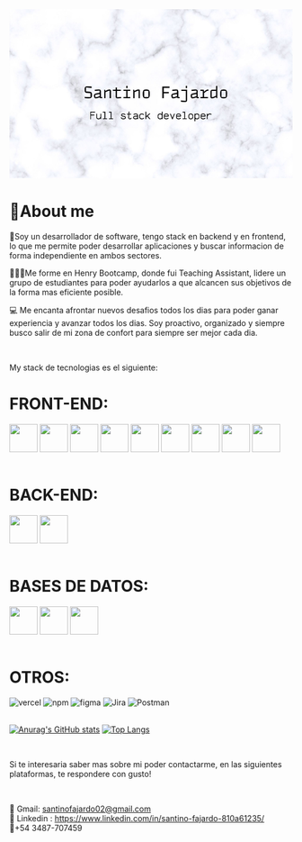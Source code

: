 <img height="300px" width ="100%" src="./ImagenPresentacion.jpg" alt="My cool logo"/>

<br>

<h1>💎About me </h1>
🚀Soy un desarrollador de software, tengo stack en backend y en frontend, lo que me permite poder desarrollar aplicaciones y buscar informacion de forma independiente en ambos sectores.

🧑‍🤝‍🧑Me forme en Henry Bootcamp, donde fui Teaching Assistant, lidere un grupo de estudiantes para poder ayudarlos a que alcancen sus objetivos de la forma mas eficiente posible.

💻 Me encanta afrontar nuevos desafios todos los dias para poder ganar experiencia y avanzar todos los dias. Soy proactivo, organizado y siempre busco salir de mi zona de confort para siempre ser mejor cada dia.

<br>

My stack de tecnologias es el siguiente:

<h1 font-size="40px">FRONT-END:</h1>
<div display="flex" flex-wrap="wrap">
<img width="50px" height = "50px" src="https://images.vexels.com/media/users/3/166383/isolated/lists/6024bc5746d7436c727825dc4fc23c22-icono-de-lenguaje-de-programacion-html.png">
<img width="50px" height = "50px" src="https://cdn-icons-png.flaticon.com/512/5968/5968242.png">
<img width="50px" height = "50px" src="https://images.vexels.com/media/users/3/166403/isolated/lists/a5a33bf3004830a2bd581e9fa65de660-icono-del-lenguaje-de-programacion-javascript.png">
<img width="50px" height = "50px" src="https://cdn.iconscout.com/icon/free/png-256/typescript-1174965.png">
<img width="50px" height = "50px"   src = "https://cdn.iconscout.com/icon/free/png-256/react-4-1175110.png">
<img width="50px" height = "50px"   src = "https://static-00.iconduck.com/assets.00/next-dot-js-icon-256x256-lkn50kli.png">
<img width="50px" height = "50px" src ="https://camo.githubusercontent.com/807a841178a49b85c44b25373873d8c5121ee2711e676a968643dbb642eb1eba/68747470733a2f2f6d69726f2e6d656469756d2e636f6d2f6d61782f3430302f312a59745f6b7867616f567746585f6c4f336c775a506c672e706e67">
<img width="50px" height = "50px" src="https://camo.githubusercontent.com/328dd0b08cb4d61d00f8362daa41fad7421c6f12b28a671f0b353ba98deb4bb9/68747470733a2f2f696d616765732e6f70656e636f6c6c6563746976652e636f6d2f6368616b72612d75692d70726f2f363162643164642f6c6f676f2f3235362e706e67">
<img width="50px" height = "50px" src="https://img.icons8.com/color/480/redux.png">
</div>

<br>

<h1 font-size="40px">BACK-END:</h1>
<div display="flex" flex-wrap="wrap">
<img width="50px" height = "50px" src="https://cdn.iconscout.com/icon/free/png-256/node-js-1174925.png">
<img width="50px" height = "50px" src="https://camo.githubusercontent.com/b781e4e3cb62aea137020cdcffd9bcebc1a28ad24131af05515c3cb4dfc20fe5/68747470733a2f2f69322e77702e636f6d2f7777772e6d656d656e746f746563682e696e2f6173736574732f696d616765732f69636f6e732f657870726573732e706e67">
</div>

<br>

<h1 font-size="40px">BASES DE DATOS:</h1>
<div display="flex" flex-wrap="wrap">
<img width="50px" height = "50px" src="https://icons-for-free.com/download-icon-Prisma-1324888754378428488_256.ico">
<img width="50px" height = "50px" src="https://images.opencollective.com/sequelize/5974b6b/logo/256.png">
<img width="50px" height = "50px" src="https://cdn.iconscout.com/icon/free/png-256/postgresql-11-1175122.png">
</div>

<br>

<h1 font-size="40px">OTROS:</h1>
<div  display="flex" flex-wrap="wrap">
<img alt="vercel" width="50px" height = "50px" src="https://i.pinimg.com/favicons/c38fa951eee1634b5661858134360485f5da9059ad595e5138ed6b81.ico?c630728794e72bd1065df7b6d28b3852">
<img alt="npm" width="50px" height = "50px" src="https://camo.githubusercontent.com/fab4b59769d82f5e3b02ab2188ff6a6935cfbc09da3b39deb7c99acbf464e30f/68747470733a2f2f696d672e69636f6e73382e636f6d2f636f6c6f722f3435322f6e706d2e706e67">
<img alt ="figma" width="50px" height = "50px" src="https://cdn-icons-png.flaticon.com/128/5968/5968701.png">
<img alt ="Jira" width="50px" height = "50px" src="https://leadgenapp.io/wp-content/uploads/2022/03/ea4a5ee38c7a088e243745dd0b851784.png">
<img alt ="Postman" width="50px" height = "50px" src="https://cdn.icon-icons.com/icons2/3053/PNG/128/postman_macos_bigsur_icon_189815.png">
</div>

<br>

[![Anurag's GitHub stats](https://github-readme-stats.vercel.app/api?username=SantinoFajardo)](https://github.com/SantinoFajardo/github-readme-stats)
[![Top Langs](https://github-readme-stats.vercel.app/api/top-langs/?username=SantinoFajardo)](https://github.com/SantinoFajardo/github-readme-stats)

<br>

Si te interesaria saber mas sobre mi poder contactarme, en las siguientes plataformas, te respondere con gusto!

<br>

🔗 Gmail: santinofajardo02@gmail.com <br>
🔗 Linkedin : https://www.linkedin.com/in/santino-fajardo-810a61235/ <br>
📱+54 3487-707459





